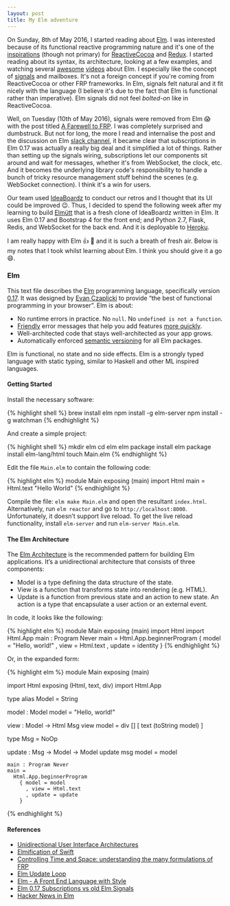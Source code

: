 ```yaml
---
layout: post
title: My Elm adventure
---
```


On Sunday, 8th of May 2016, I started reading about [Elm](http://elm-lang.org/). I was interested because of its functional reactive programming nature and it's one of the [inspirations](https://twitter.com/jspahrsummers/status/309772877052391424) (though not primary) for [ReactiveCocoa](https://github.com/ReactiveCocoa/ReactiveCocoa) and [Redux](https://www.infoq.com/news/2015/11/redux). I started reading about its syntax, its architecture, looking at a few examples, and watching several [awesome](https://www.youtube.com/watch?v=oYk8CKH7OhE) [videos](https://www.youtube.com/watch?v=3_M2G9U51GA) about Elm. I especially like the concept of [signals](http://elm-lang.org:1234/guide/reactivity) and mailboxes. It's not a foreign concept if you're coming from ReactiveCocoa or other FRP frameworks. In Elm, signals felt natural and it fit nicely with the language (I believe it's due to the fact that Elm is functional rather than imperative). Elm signals did not feel *bolted-on* like in ReactiveCocoa.

Well, on Tuesday (10th of May 2016), signals were removed from Elm :scream: with the post titled [A Farewell to FRP](http://elm-lang.org/blog/farewell-to-frp). I was completely surprised and dumbstruck. But not for long, the more I read and internalise the post and the discussion on Elm [slack channel](http://elmlang.herokuapp.com), it became clear that subscriptions in Elm 0.17 was actually a really big deal and it simplified a lot of things. Rather than setting up the signals wiring, subscriptions let our components sit around and wait for messages, whether it's from WebSocket, the clock, etc. And it becomes the underlying library code's responsibility to handle a bunch of tricky resource management stuff behind the scenes (e.g. WebSocket connection). I think it's a win for users.

Our team used [IdeaBoardz](http://www.ideaboardz.com) to conduct our retros and I thought that its UI could be improved :wink:. Thus, I decided to spend the following week after my learning to build [Elmütt](https://github.com/donny/elmutt) that is a fresh clone of IdeaBoardz written in Elm. It uses Elm 0.17 and Bootstrap 4 for the front end; and Python 2.7, Flask, Redis, and WebSocket for the back end. And it is deployable to [Heroku](https://www.heroku.com).

I am really happy with Elm :thumbsup: :100: and it is such a breath of fresh air. Below is my notes that I took whilst learning about Elm. I think you should give it a go :smile:.

### Elm

This text file describes the [Elm](http://elm-lang.org) programming language, specifically version [0.17](http://elm-lang.org/blog/farewell-to-frp). It was designed by [Evan Czaplicki](https://twitter.com/czaplic) to provide “the best of functional programming in your browser”. Elm is about:

- No runtime errors in practice. No `null`. No `undefined is not a function`.
- [Friendly](http://elm-lang.org/blog/compiler-errors-for-humans) error messages that help you add features [more quickly](http://elm-lang.org/blog/compilers-as-assistants).
- Well-architected code that stays well-architected as your app grows.
- Automatically enforced [semantic versioning](https://twitter.com/czaplic/status/601826927838650369) for all Elm packages.

Elm is functional, no state and no side effects. Elm is a strongly typed language with static typing, similar to Haskell and other ML inspired languages.

#### Getting Started

Install the necessary software:

{% highlight shell %}
  brew install elm
  npm install -g elm-server
  npm install -g watchman
{% endhighlight %}

And create a simple project:

{% highlight shell %}
  mkdir elm
  cd elm
  elm package install
  elm package install elm-lang/html
  touch Main.elm
{% endhighlight %}

Edit the file `Main.elm` to contain the following code:

{% highlight elm %}
  module Main exposing (main)
  import Html
  main = Html.text "Hello World"
{% endhighlight %}

Compile the file: `elm make Main.elm` and open the resultant `index.html`. Alternatively, run `elm reactor` and go to `http://localhost:8000`. Unfortunately, it doesn’t support live reload. To get the live reload functionality, install `elm-server` and run `elm-server Main.elm`.

#### The Elm Architecture

The [Elm Architecture](http://guide.elm-lang.org/architecture/) is the recommended pattern for building Elm applications. It’s a unidirectional architecture that consists of three components:
- Model is a type defining the data structure of the state.
- View is a function that transforms state into rendering (e.g. HTML).
- Update is a function from previous state and an action to new state. An action is a type that encapsulate a user action or an external event.

In code, it looks like the following:

{% highlight elm %}
  module Main exposing (main)
  import Html
  import Html.App
  main : Program Never
  main =
    Html.App.beginnerProgram
      { model = "Hello, world!" , view = Html.text , update = identity }
{% endhighlight %}

Or, in the expanded form:

{% highlight elm %}
  module Main exposing (main)

  import Html exposing (Html, text, div)
  import Html.App

  type alias Model = String

  model : Model
  model = "Hello, world!"

  view : Model -> Html Msg
  view model =
    div [] [ text (toString model) ]

  type Msg = NoOp

  update : Msg -> Model -> Model
  update msg model =
    model

    main : Program Never
    main =
      Html.App.beginnerProgram
        { model = model
          , view = Html.text
          , update = update
        }
{% endhighlight %}

#### References

- [Unidirectional User Interface Architectures](http://staltz.com/unidirectional-user-interface-architectures.html)
- [Elmification of Swift](https://medium.com/design-x-code/elmification-of-swift-af14b7f92b30#.r7nkch8td)
- [Controlling Time and Space: understanding the many formulations of FRP](https://www.youtube.com/watch?v=Agu6jipKfYw)
- [Elm Update Loop](http://fredcy.github.io/updateloop.html)
- [Elm - A Front End Language with Style](https://thoughtbot.com/upcase/videos/elm-a-front-end-language-with-style)
- [Elm 0.17 Subscriptions vs old Elm Signals](https://www.reddit.com/r/elm/comments/4jsbcm/eli5_elm_017_subscriptions_vs_old_elm_signals/)
- [Hacker News in Elm](https://github.com/massung/elm-hn)

